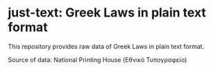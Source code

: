 # just-text: Greek Laws in plain text format

This repository provides raw data of Greek Laws in plain text format.

Source of data: National Printing House (Εθνικό Τυπογραφείο)
